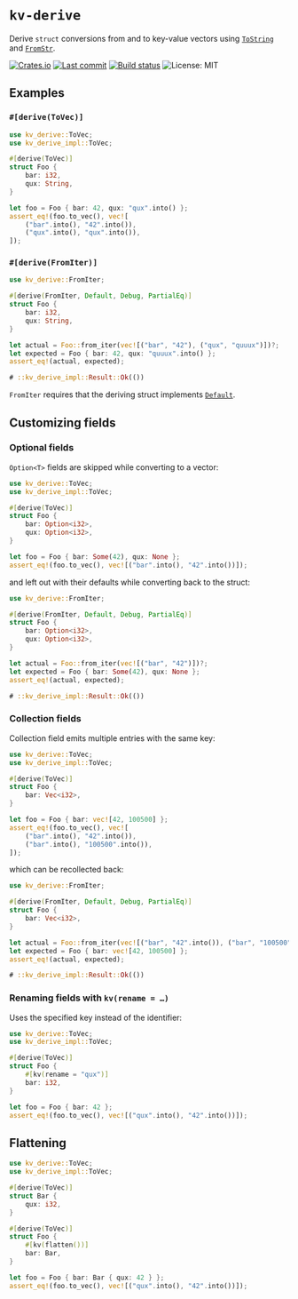# `kv-derive`

Derive `struct` conversions from and to key-value vectors using [`ToString`](https://doc.rust-lang.org/std/string/trait.ToString.html) and [`FromStr`](https://doc.rust-lang.org/std/str/trait.FromStr.html).

[![Crates.io](https://img.shields.io/crates/v/kv-derive)](https://crates.io/crates/kv-derive)
[![Last commit](https://img.shields.io/github/last-commit/eigenein/kv-derive?logo=github)](https://github.com/eigenein/kv-derive/commits/master)
[![Build status](https://github.com/eigenein/kv-derive/actions/workflows/check.yaml/badge.svg)](https://github.com/eigenein/kv-derive/actions)
![License: MIT](https://img.shields.io/crates/l/kv-derive)

## Examples

### `#[derive(ToVec)]`

```rust
use kv_derive::ToVec;
use kv_derive_impl::ToVec;

#[derive(ToVec)]
struct Foo {
    bar: i32,
    qux: String,
}

let foo = Foo { bar: 42, qux: "qux".into() };
assert_eq!(foo.to_vec(), vec![
    ("bar".into(), "42".into()),
    ("qux".into(), "qux".into()),
]);
```

### `#[derive(FromIter)]`

```rust
use kv_derive::FromIter;

#[derive(FromIter, Default, Debug, PartialEq)]
struct Foo {
    bar: i32,
    qux: String,
}

let actual = Foo::from_iter(vec![("bar", "42"), ("qux", "quuux")])?;
let expected = Foo { bar: 42, qux: "quuux".into() };
assert_eq!(actual, expected);

# ::kv_derive_impl::Result::Ok(())
```

`FromIter` requires that the deriving struct implements [`Default`](https://doc.rust-lang.org/std/default/trait.Default.html).

## Customizing fields

### Optional fields

`Option<T>` fields are skipped while converting to a vector:

```rust
use kv_derive::ToVec;
use kv_derive_impl::ToVec;

#[derive(ToVec)]
struct Foo {
    bar: Option<i32>,
    qux: Option<i32>,
}

let foo = Foo { bar: Some(42), qux: None };
assert_eq!(foo.to_vec(), vec![("bar".into(), "42".into())]);
```

and left out with their defaults while converting back to the struct:

```rust
use kv_derive::FromIter;

#[derive(FromIter, Default, Debug, PartialEq)]
struct Foo {
    bar: Option<i32>,
    qux: Option<i32>,
}

let actual = Foo::from_iter(vec![("bar", "42")])?;
let expected = Foo { bar: Some(42), qux: None };
assert_eq!(actual, expected);

# ::kv_derive_impl::Result::Ok(())
```

### Collection fields

Collection field emits multiple entries with the same key:

```rust
use kv_derive::ToVec;
use kv_derive_impl::ToVec;

#[derive(ToVec)]
struct Foo {
    bar: Vec<i32>,
}

let foo = Foo { bar: vec![42, 100500] };
assert_eq!(foo.to_vec(), vec![
    ("bar".into(), "42".into()),
    ("bar".into(), "100500".into()),
]);
```

which can be recollected back:

```rust
use kv_derive::FromIter;

#[derive(FromIter, Default, Debug, PartialEq)]
struct Foo {
    bar: Vec<i32>,
}

let actual = Foo::from_iter(vec![("bar", "42".into()), ("bar", "100500".into())])?;
let expected = Foo { bar: vec![42, 100500] };
assert_eq!(actual, expected);

# ::kv_derive_impl::Result::Ok(())
```

### Renaming fields with `kv(rename = …)`

Uses the specified key instead of the identifier:

```rust
use kv_derive::ToVec;
use kv_derive_impl::ToVec;

#[derive(ToVec)]
struct Foo {
    #[kv(rename = "qux")]
    bar: i32,
}

let foo = Foo { bar: 42 };
assert_eq!(foo.to_vec(), vec![("qux".into(), "42".into())]);
```

## Flattening

```rust
use kv_derive::ToVec;
use kv_derive_impl::ToVec;

#[derive(ToVec)]
struct Bar {
    qux: i32,
}

#[derive(ToVec)]
struct Foo {
    #[kv(flatten())]
    bar: Bar,
}

let foo = Foo { bar: Bar { qux: 42 } };
assert_eq!(foo.to_vec(), vec![("qux".into(), "42".into())]);
```
